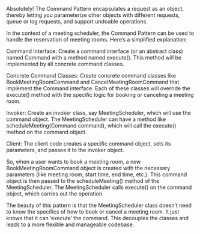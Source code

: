 Absolutely! The Command Pattern encapsulates a request as an object, thereby letting you parameterize other objects with different requests, queue or log requests, and support undoable operations.

In the context of a meeting scheduler, the Command Pattern can be used to handle the reservation of meeting rooms. Here’s a simplified explanation:

Command Interface: Create a command interface (or an abstract class) named Command with a method named execute(). This method will be implemented by all concrete command classes.

Concrete Command Classes: Create concrete command classes like BookMeetingRoomCommand and CancelMeetingRoomCommand that implement the Command interface. Each of these classes will override the execute() method with the specific logic for booking or canceling a meeting room.

Invoker: Create an invoker class, say MeetingScheduler, which will use the command object. The MeetingScheduler can have a method like scheduleMeeting(Command command), which will call the execute() method on the command object.

Client: The client code creates a specific command object, sets its parameters, and passes it to the invoker object.

So, when a user wants to book a meeting room, a new BookMeetingRoomCommand object is created with the necessary parameters (like meeting room, start time, end time, etc.). This command object is then passed to the scheduleMeeting() method of the MeetingScheduler. The MeetingScheduler calls execute() on the command object, which carries out the operation.

The beauty of this pattern is that the MeetingScheduler class doesn’t need to know the specifics of how to book or cancel a meeting room. It just knows that it can ‘execute’ the command. This decouples the classes and leads to a more flexible and manageable codebase.